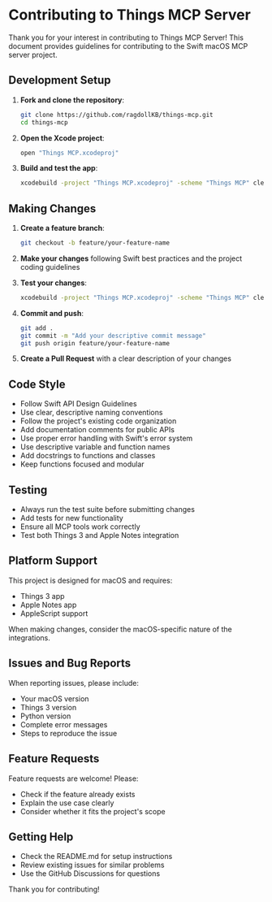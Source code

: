 # Contributing to Things MCP Server

Thank you for your interest in contributing to Things MCP Server! This document provides guidelines for contributing to the Swift macOS MCP server project.

## Development Setup

1. **Fork and clone the repository**:
   ```bash
   git clone https://github.com/ragdollKB/things-mcp.git
   cd things-mcp
   ```

2. **Open the Xcode project**:
   ```bash
   open "Things MCP.xcodeproj"
   ```

3. **Build and test the app**:
   ```bash
   xcodebuild -project "Things MCP.xcodeproj" -scheme "Things MCP" clean build
   ```

## Making Changes

1. **Create a feature branch**:
   ```bash
   git checkout -b feature/your-feature-name
   ```

2. **Make your changes** following Swift best practices and the project coding guidelines

3. **Test your changes**:
   ```bash
   xcodebuild -project "Things MCP.xcodeproj" -scheme "Things MCP" clean build
   ```

4. **Commit and push**:
   ```bash
   git add .
   git commit -m "Add your descriptive commit message"
   git push origin feature/your-feature-name
   ```

5. **Create a Pull Request** with a clear description of your changes

## Code Style

- Follow Swift API Design Guidelines
- Use clear, descriptive naming conventions
- Follow the project's existing code organization
- Add documentation comments for public APIs
- Use proper error handling with Swift's error system
- Use descriptive variable and function names
- Add docstrings to functions and classes
- Keep functions focused and modular

## Testing

- Always run the test suite before submitting changes
- Add tests for new functionality
- Ensure all MCP tools work correctly
- Test both Things 3 and Apple Notes integration

## Platform Support

This project is designed for macOS and requires:
- Things 3 app
- Apple Notes app
- AppleScript support

When making changes, consider the macOS-specific nature of the integrations.

## Issues and Bug Reports

When reporting issues, please include:
- Your macOS version
- Things 3 version
- Python version
- Complete error messages
- Steps to reproduce the issue

## Feature Requests

Feature requests are welcome! Please:
- Check if the feature already exists
- Explain the use case clearly
- Consider whether it fits the project's scope

## Getting Help

- Check the README.md for setup instructions
- Review existing issues for similar problems
- Use the GitHub Discussions for questions

Thank you for contributing!
